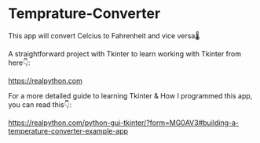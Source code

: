# Temprature-Converter

This app will convert Celcius to Fahrenheit and vice versa🌡️

A straightforward project with Tkinter to learn working with Tkinter from here👇:

https://realpython.com

For a more detailed guide to learning Tkinter & How I programmed this app, you can read this👇:

https://realpython.com/python-gui-tkinter/?form=MG0AV3#building-a-temperature-converter-example-app



